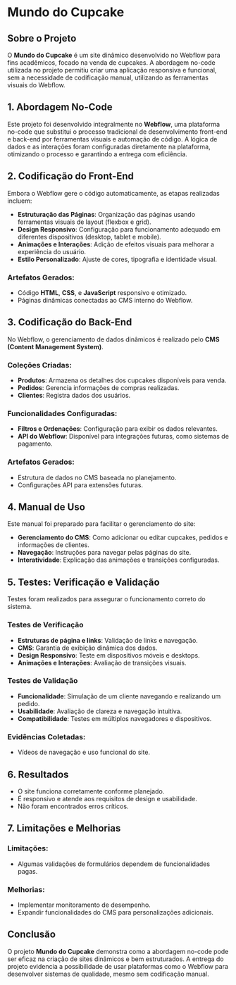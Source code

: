 # Mundo do Cupcake

## Sobre o Projeto
O **Mundo do Cupcake** é um site dinâmico desenvolvido no Webflow para fins acadêmicos, focado na venda de cupcakes. A abordagem no-code utilizada no projeto permitiu criar uma aplicação responsiva e funcional, sem a necessidade de codificação manual, utilizando as ferramentas visuais do Webflow.


## 1. Abordagem No-Code
Este projeto foi desenvolvido integralmente no **Webflow**, uma plataforma no-code que substitui o processo tradicional de desenvolvimento front-end e back-end por ferramentas visuais e automação de código. A lógica de dados e as interações foram configuradas diretamente na plataforma, otimizando o processo e garantindo a entrega com eficiência.


## 2. Codificação do Front-End
Embora o Webflow gere o código automaticamente, as etapas realizadas incluem:
- **Estruturação das Páginas**: Organização das páginas usando ferramentas visuais de layout (flexbox e grid).
- **Design Responsivo**: Configuração para funcionamento adequado em diferentes dispositivos (desktop, tablet e mobile).
- **Animações e Interações**: Adição de efeitos visuais para melhorar a experiência do usuário.
- **Estilo Personalizado**: Ajuste de cores, tipografia e identidade visual.

### Artefatos Gerados:
- Código **HTML**, **CSS**, e **JavaScript** responsivo e otimizado.
- Páginas dinâmicas conectadas ao CMS interno do Webflow.


## 3. Codificação do Back-End
No Webflow, o gerenciamento de dados dinâmicos é realizado pelo **CMS (Content Management System)**.

### Coleções Criadas:
- **Produtos**: Armazena os detalhes dos cupcakes disponíveis para venda.
- **Pedidos**: Gerencia informações de compras realizadas.
- **Clientes**: Registra dados dos usuários.

### Funcionalidades Configuradas:
- **Filtros e Ordenações**: Configuração para exibir os dados relevantes.
- **API do Webflow**: Disponível para integrações futuras, como sistemas de pagamento.

### Artefatos Gerados:
- Estrutura de dados no CMS baseada no planejamento.
- Configurações API para extensões futuras.


## 4. Manual de Uso
Este manual foi preparado para facilitar o gerenciamento do site:

- **Gerenciamento do CMS**: Como adicionar ou editar cupcakes, pedidos e informações de clientes.
- **Navegação**: Instruções para navegar pelas páginas do site.
- **Interatividade**: Explicação das animações e transições configuradas.


## 5. Testes: Verificação e Validação
Testes foram realizados para assegurar o funcionamento correto do sistema.

### Testes de Verificação
- **Estruturas de página e links**: Validação de links e navegação.
- **CMS**: Garantia de exibição dinâmica dos dados.
- **Design Responsivo**: Teste em dispositivos móveis e desktops.
- **Animações e Interações**: Avaliação de transições visuais.

### Testes de Validação
- **Funcionalidade**: Simulação de um cliente navegando e realizando um pedido.
- **Usabilidade**: Avaliação de clareza e navegação intuitiva.
- **Compatibilidade**: Testes em múltiplos navegadores e dispositivos.

### Evidências Coletadas:
- Vídeos de navegação e uso funcional do site.


## 6. Resultados
- O site funciona corretamente conforme planejado.
- É responsivo e atende aos requisitos de design e usabilidade.
- Não foram encontrados erros críticos.


## 7. Limitações e Melhorias

### Limitações:
- Algumas validações de formulários dependem de funcionalidades pagas.

### Melhorias:
- Implementar monitoramento de desempenho.
- Expandir funcionalidades do CMS para personalizações adicionais.


## Conclusão
O projeto **Mundo do Cupcake** demonstra como a abordagem no-code pode ser eficaz na criação de sites dinâmicos e bem estruturados. A entrega do projeto evidencia a possibilidade de usar plataformas como o Webflow para desenvolver sistemas de qualidade, mesmo sem codificação manual.

